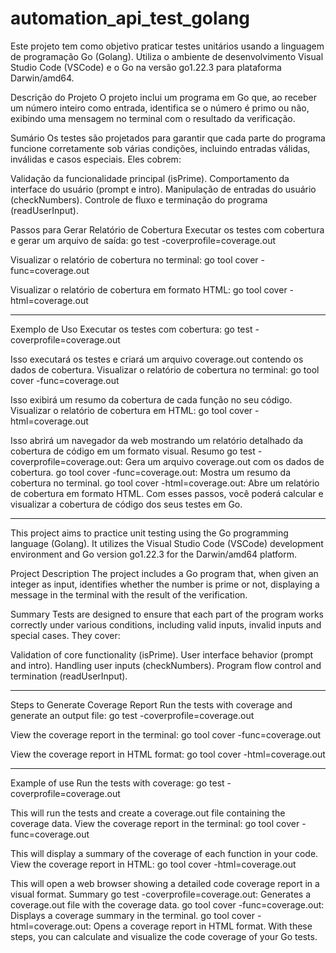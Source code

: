 # automation_api_test_golang

Este projeto tem como objetivo praticar testes unitários usando a linguagem de programação Go (Golang). Utiliza o ambiente de desenvolvimento Visual Studio Code (VSCode) e o Go na versão go1.22.3 para plataforma Darwin/amd64.

Descrição do Projeto
O projeto inclui um programa em Go que, ao receber um número inteiro como entrada, identifica se o número é primo ou não, exibindo uma mensagem no terminal com o resultado da verificação.

Sumário
Os testes são projetados para garantir que cada parte do programa funcione corretamente sob várias condições, incluindo entradas válidas, inválidas e casos especiais. Eles cobrem:

Validação da funcionalidade principal (isPrime).
Comportamento da interface do usuário (prompt e intro).
Manipulação de entradas do usuário (checkNumbers).
Controle de fluxo e terminação do programa (readUserInput).

Passos para Gerar Relatório de Cobertura
Executar os testes com cobertura e gerar um arquivo de saída:
go test -coverprofile=coverage.out

Visualizar o relatório de cobertura no terminal:
go tool cover -func=coverage.out

Visualizar o relatório de cobertura em formato HTML:
go tool cover -html=coverage.out

__________________________________

Exemplo de Uso
Executar os testes com cobertura:
go test -coverprofile=coverage.out

Isso executará os testes e criará um arquivo coverage.out contendo os dados de cobertura.
Visualizar o relatório de cobertura no terminal:
go tool cover -func=coverage.out

Isso exibirá um resumo da cobertura de cada função no seu código.
Visualizar o relatório de cobertura em HTML:
go tool cover -html=coverage.out

Isso abrirá um navegador da web mostrando um relatório detalhado da cobertura de código em um formato visual.
Resumo
go test -coverprofile=coverage.out: Gera um arquivo coverage.out com os dados de cobertura.
go tool cover -func=coverage.out: Mostra um resumo da cobertura no terminal.
go tool cover -html=coverage.out: Abre um relatório de cobertura em formato HTML.
Com esses passos, você poderá calcular e visualizar a cobertura de código dos seus testes em Go.


-----------------------------------------------------------------------

This project aims to practice unit testing using the Go programming language (Golang). It utilizes the Visual Studio Code (VSCode) development environment and Go version go1.22.3 for the Darwin/amd64 platform.

Project Description
The project includes a Go program that, when given an integer as input, identifies whether the number is prime or not, displaying a message in the terminal with the result of the verification.

Summary
Tests are designed to ensure that each part of the program works correctly under various conditions, including valid inputs, invalid inputs and special cases. They cover:

Validation of core functionality (isPrime).
User interface behavior (prompt and intro).
Handling user inputs (checkNumbers).
Program flow control and termination (readUserInput).

________________________________________

Steps to Generate Coverage Report
Run the tests with coverage and generate an output file:
go test -coverprofile=coverage.out

View the coverage report in the terminal:
go tool cover -func=coverage.out

View the coverage report in HTML format:
go tool cover -html=coverage.out

__________________________________
Example of use
Run the tests with coverage:
go test -coverprofile=coverage.out

This will run the tests and create a coverage.out file containing the coverage data.
View the coverage report in the terminal:
go tool cover -func=coverage.out

This will display a summary of the coverage of each function in your code.
View the coverage report in HTML:
go tool cover -html=coverage.out

This will open a web browser showing a detailed code coverage report in a visual format.
Summary
go test -coverprofile=coverage.out: Generates a coverage.out file with the coverage data.
go tool cover -func=coverage.out: Displays a coverage summary in the terminal.
go tool cover -html=coverage.out: Opens a coverage report in HTML format.
With these steps, you can calculate and visualize the code coverage of your Go tests.

